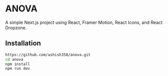 # ANOVA

A simple Next.js project using React, Framer Motion, React Icons, and React Dropzone.

## Installation

```cmd
https://github.com/ashish358/anova.git
cd anova
npm install
npm run dev

